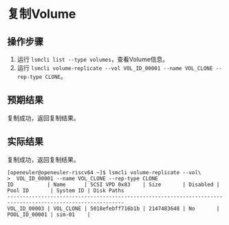 # 复制Volume

## 操作步骤

1. 运行 `lsmcli list --type volumes`，查看Volume信息。
2. 运行 `lsmcli volume-replicate --vol VOL_ID_00001 --name VOL_CLONE --rep-type CLONE`。

## 预期结果

复制成功，返回复制结果。

## 实际结果

复制成功，返回复制结果。

```log
[openeuler@openeuler-riscv64 ~]$ lsmcli volume-replicate --vol\
>  VOL_ID_00001 --name VOL_CLONE --rep-type CLONE
ID           | Name      | SCSI VPD 0x83    | Size       | Disabled | Pool ID       | System ID | Disk Paths
------------------------------------------------------------------------------------------------------------
VOL_ID_00003 | VOL_CLONE | 5018efebff716b1b | 2147483648 | No       | POOL_ID_00001 | sim-01    |   
```